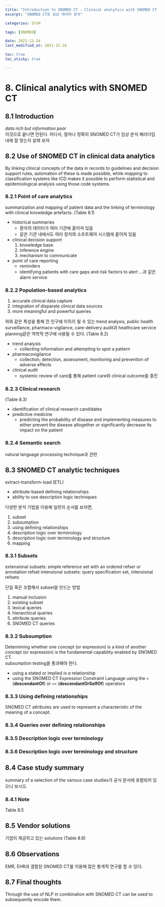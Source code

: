 ```yaml
---
title: "Introduction to SNOMED CT - Clinical analytics with SNOMED CT (chapter 8)"
excerpt: "SNOMED CT로 임상 데이터 분석"

categories: SToM

tags: [SNOMED]

date: 2021-12-24
last_modified_at: 2021-12-24

toc: true
toc_sticky: true

---
```


# 8. Clinical analytics with SNOMED CT

## 8.1 Introduction

*data rich but information poor*  
이것으로 끝나면 안된다. 어디서, 얼마나 정확히 SNOMED CT가 임상 분석 패러다임 내에 잘 맞는지 살펴 보자

## 8.2 Use of SNOMED CT in clinical data analytics

By *linking* clinical concepts of the data in records to guidelines and decision support rules, automation of these is made possible, while *mapping* to classification systems like ICD makes it possible to perform statistical and epidemiological analysis using those code systems.  

### 8.2.1 Point of care analytics

summarization and mapping of patient data and the linking of terminology with clinical knowledge artefacts. (Table 8.1)  

* historical summaries
  * 환자의 데이터가 여러 기관에 흩어져 있음
  * 같은 기관 내에서도 여러 장치와 소프트웨어 시스템에 흩어져 있음
* clinical decision support
  1) knowledge base
  2) inference engine
  3) mechanism to communicate
* point of care reporting
  * reminders
  * identifying patients with care gaps and risk factors to alert ...과 같은 alarm service

### 8.2.2 Population-based analytics

1) accurate clinical data capture
2) integration of disparate clinical data sources
3) more meaningful and powerful queries

위와 같은 특성을 통해 전 인구에 이득이 될 수 있는 trend analysis, public health surveillance, pharmaco-vigilance, care-delivery audit과 healthcare service planning같은 역학적 연구에 사용될 수 있다. (Table 8.2)

* trend analysis
  * collecting information and attempting to spot a pattern
* pharmacovigilance
  * collection, detection, assessment, monitoring and prevention of adverse effects
* clinical audit
  * systemic review of care를 통해 patient care와 clinical outcome을 증진

### 8.2.3 Clinical research

(Table 8.3)

* identification of clinical research candidates
* predictive medicine
  * predicting the probability of disease and implementing measures to either prevent the disease altogether or significantly decrease its impact on the patient

### 8.2.4 Semantic search

natural language processing technique과 관련

## 8.3 SNOMED CT analytic techniques

extract-transform-load (ETL)

* attribute-based defining relationships
* ability to use description logic techniques

다양한 분석 기법을 이용해 일련의 순서를 보자면,

1) subset
2) subsumption
3) using defining relationships
4) description logic over terminology
5) description logic over terminology and structure
6) mapping

### 8.3.1 Subsets

extensional subsets: simple reference set with an ordered refser or annotation refset
intensional subsets: query specification set, intensional refsets

단일 혹은 조합해서 subset을 만드는 방법

1) manual inclusion
2) existing subset
3) lexical queries
4) hierarchical queries
5) attribute queries
6) SNOMED CT queries

### 8.3.2 Subsumption

Determining whether one concept (or expression) is a kind of another concept (or expression) is the fundamental capability enabled by SNOMED CT.  
subsumption testing을 통과해야 한다.

* using a stated or implied *is a* relationship
* using the SNOMED CT Expression Constraint Language using the `<` (**descendantOf**) or `<<` (**descendantOrSelfOf**) operators

### 8.3.3 Using defining relationships

SNOMED CT attributes are used to represent a characteristic of the meaning of a concept.  

### 8.3.4 Queries over defining relationships

### 8.3.5 Description logic over terminology

### 8.3.6 Description logic over terminology and structure

## 8.4 Case study summary

summary of a selection of the various case studies가 공식 문서에 포함되어 있으니 보시오.

### 8.4.1 Note

Table 8.5

## 8.5 Vendor solutions

기업이 제공하고 있는 solutions (Table 8.6)

## 8.6 Observations

EMR, EHR과 결합된 SNOMED CT를 이용해 많은 통계적 연구를 할 수 있다.

## 8.7 Final thoughts

Through the use of NLP in combination with SNOMED CT can be used to subsequently encode them.  
